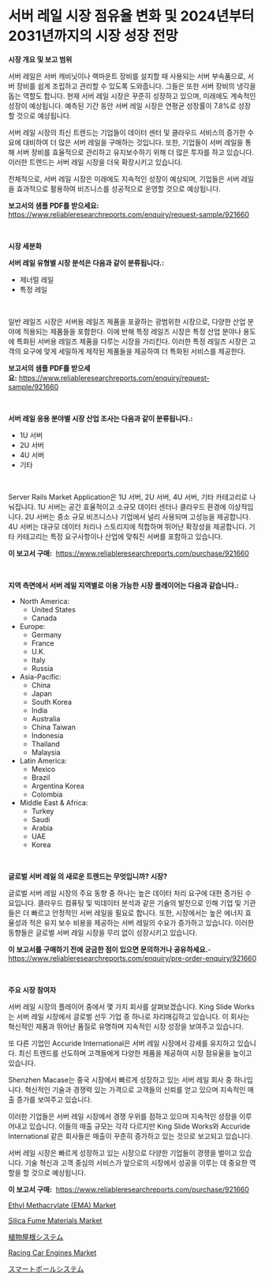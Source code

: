 <p><h1>서버 레일 시장 점유율 변화 및 2024년부터 2031년까지의 시장 성장 전망</h1></p><p><strong>시장 개요 및 보고 범위</strong></p>
<p><p>서버 레일은 서버 캐비닛이나 랙마운트 장비를 설치할 때 사용되는 서버 부속품으로, 서버 장비를 쉽게 조립하고 관리할 수 있도록 도와줍니다. 그들은 또한 서버 장비의 냉각을 돕는 역할도 합니다. 현재 서버 레일 시장은 꾸준히 성장하고 있으며, 미래에도 계속적인 성장이 예상됩니다. 예측된 기간 동안 서버 레일 시장은 연평균 성장률이 7.8%로 성장할 것으로 예상됩니다.</p><p>서버 레일 시장의 최신 트렌드는 기업들이 데이터 센터 및 클라우드 서비스의 증가한 수요에 대비하여 더 많은 서버 레일을 구매하는 것입니다. 또한, 기업들이 서버 레일을 통해 서버 장비를 효율적으로 관리하고 유지보수하기 위해 더 많은 투자를 하고 있습니다. 이러한 트렌드는 서버 레일 시장을 더욱 확장시키고 있습니다.</p><p>전체적으로, 서버 레일 시장은 미래에도 지속적인 성장이 예상되며, 기업들은 서버 레일을 효과적으로 활용하여 비즈니스를 성공적으로 운영할 것으로 예상됩니다.</p></p>
<p><strong>보고서의 샘플 PDF를 받으세요:</strong> <a href="https://www.reliableresearchreports.com/enquiry/request-sample/921660">https://www.reliableresearchreports.com/enquiry/request-sample/921660</a></p>
<p>&nbsp;</p>
<p><strong>시장 세분화</strong></p>
<p><strong>서버 레일 유형별 시장 분석은 다음과 같이 분류됩니다.:</strong></p>
<p><ul><li>제너럴 레일</li><li>특정 레일</li></ul></p>
<p>&nbsp;</p>
<p><p>일반 레일즈 시장은 서버용 레일즈 제품을 포괄하는 광범위한 시장으로, 다양한 산업 분야에 적용되는 제품들을 포함한다. 이에 반해 특정 레일즈 시장은 특정 산업 분야나 용도에 특화된 서버용 레일즈 제품을 다루는 시장을 가리킨다. 이러한 특정 레일즈 시장은 고객의 요구에 맞게 세밀하게 제작된 제품들을 제공하여 더 특화된 서비스를 제공한다.</p></p>
<p><strong>보고서의 샘플 PDF를 받으세요:</strong>&nbsp;<a href="https://www.reliableresearchreports.com/enquiry/request-sample/921660">https://www.reliableresearchreports.com/enquiry/request-sample/921660</a></p>
<p>&nbsp;</p>
<p><strong> 서버 레일 응용 분야별 시장 산업 조사는 다음과 같이 분류됩니다.:</strong></p>
<p><ul><li>1U 서버</li><li>2U 서버</li><li>4U 서버</li><li>기타</li></ul></p>
<p>&nbsp;</p>
<p><p>Server Rails Market Application은 1U 서버, 2U 서버, 4U 서버, 기타 카테고리로 나눠집니다. 1U 서버는 공간 효율적이고 소규모 데이터 센터나 클라우드 환경에 이상적입니다. 2U 서버는 중소 규모 비즈니스나 기업에서 널리 사용되며 고성능을 제공합니다. 4U 서버는 대규모 데이터 처리나 스토리지에 적합하며 뛰어난 확장성을 제공합니다. 기타 카테고리는 특정 요구사항이나 산업에 맞춰진 서버를 포함하고 있습니다.</p></p>
<p><strong>이 보고서 구매:</strong>&nbsp; <a href="https://www.reliableresearchreports.com/purchase/921660">https://www.reliableresearchreports.com/purchase/921660</a></p>
<p>&nbsp;</p>
<p><strong>지역 측면에서 서버 레일 지역별로 이용 가능한 시장 플레이어는 다음과 같습니다.:</strong></p>
<p><ul>
    <li>
        North America:
        <ul>
            <li>United States</li>
            <li>Canada</li>
        </ul>
    </li>
    <li>
        Europe:
        <ul>
            <li>Germany</li>
            <li>France</li>
            <li>U.K.</li>
            <li>Italy</li>
            <li>Russia</li>
        </ul>
    </li>
    <li>
        Asia-Pacific:
        <ul>
            <li>China</li>
            <li>Japan</li>
            <li>South Korea</li>
            <li>India</li>
            <li>Australia</li>
            <li>China Taiwan</li>
            <li>Indonesia</li>
            <li>Thailand</li>
            <li>Malaysia</li>
        </ul>
    </li>
    <li>
        Latin America:
        <ul>
            <li>Mexico</li>
            <li>Brazil</li>
            <li>Argentina Korea</li>
            <li>Colombia</li>
        </ul>
    </li>
    <li>
        Middle East & Africa:
        <ul>
            <li>Turkey</li>
            <li>Saudi</li>
            <li>Arabia</li>
            <li>UAE</li>
            <li>Korea</li>
        </ul>
    </li>
    </ul></p>
<p>&nbsp;</p>
<p><strong>글로벌 서버 레일 의 새로운 트렌드는 무엇입니까? 시장?</strong></p>
<p><p>글로벌 서버 레일 시장의 주요 동향 중 하나는 높은 데이터 처리 요구에 대한 증가된 수요입니다. 클라우드 컴퓨팅 및 빅데이터 분석과 같은 기술의 발전으로 인해 기업 및 기관들은 더 빠르고 안정적인 서버 레일을 필요로 합니다. 또한, 시장에서는 높은 에너지 효율성과 적은 유지 보수 비용을 제공하는 서버 레일의 수요가 증가하고 있습니다. 이러한 동향들은 글로벌 서버 레일 시장을 무리 없이 성장시키고 있습니다.</p></p>
<p><strong>이 보고서를 구매하기 전에 궁금한 점이 있으면 문의하거나 공유하세요.</strong>- <a href="https://www.reliableresearchreports.com/enquiry/pre-order-enquiry/921660">https://www.reliableresearchreports.com/enquiry/pre-order-enquiry/921660</a></p>
<p>&nbsp;</p>
<p><strong>주요 시장 참여자</strong></p>
<p><p>서버 레일 시장의 플레이어 중에서 몇 가지 회사를 살펴보겠습니다. King Slide Works는 서버 레일 시장에서 글로벌 선두 기업 중 하나로 자리매김하고 있습니다. 이 회사는 혁신적인 제품과 뛰어난 품질로 유명하며 지속적인 시장 성장을 보여주고 있습니다.</p><p>또 다른 기업인 Accuride International은 서버 레일 시장에서 강세를 유지하고 있습니다. 최신 트렌드를 선도하며 고객들에게 다양한 제품을 제공하여 시장 점유율을 높이고 있습니다.</p><p>Shenzhen Macase는 중국 시장에서 빠르게 성장하고 있는 서버 레일 회사 중 하나입니다. 혁신적인 기술과 경쟁력 있는 가격으로 고객들의 신뢰를 얻고 있으며 지속적인 매출 증가를 보여주고 있습니다.</p><p>이러한 기업들은 서버 레일 시장에서 경쟁 우위를 점하고 있으며 지속적인 성장을 이루어내고 있습니다. 이들의 매출 규모는 각각 다르지만 King Slide Works와 Accuride International 같은 회사들은 매출이 꾸준히 증가하고 있는 것으로 보고되고 있습니다.</p><p>서버 레일 시장은 빠르게 성장하고 있는 시장으로 다양한 기업들이 경쟁을 벌이고 있습니다. 기술 혁신과 고객 중심의 서비스가 앞으로의 시장에서 성공을 이루는 데 중요한 역할을 할 것으로 예상됩니다.</p></p>
<p><strong>이 보고서 구매:</strong>&nbsp;&nbsp;<a href="https://www.reliableresearchreports.com/purchase/921660">https://www.reliableresearchreports.com/purchase/921660</a></p>
<p><p><a href="https://github.com/fiixsa/Market-Research-Report-List-1/blob/main/ethyl-methacrylate-ema-market.md">Ethyl Methacrylate (EMA) Market</a></p><p><a href="https://github.com/Airanohannonzb68e5pb53oc1/Market-Research-Report-List-1/blob/main/silica-fume-materials-market.md">Silica Fume Materials Market</a></p><p><a href="https://github.com/mohamedbakry57/Market-Research-Report-List-2/blob/main/9235296182267.md">植物屋根システム</a></p><p><a href="https://issuu.com/reportprime-2/docs/racing-car-engines-market-size-2030.pptx">Racing Car Engines Market</a></p><p><a href="https://github.com/lababdou/Market-Research-Report-List-2/blob/main/5938641182268.md">スマートポールシステム</a></p></p>
